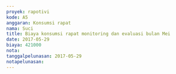 ```yaml
---
proyek: rapotivi
kode: A5
anggaran: Konsumsi rapat
nama: Suci
title: Biaya konsumsi rapat monitoring dan evaluasi bulan Mei
date: 2017-05-29
biaya: 421000
nota:
tanggalpelunasan: 2017-05-29
notapelunasan:
---
```

